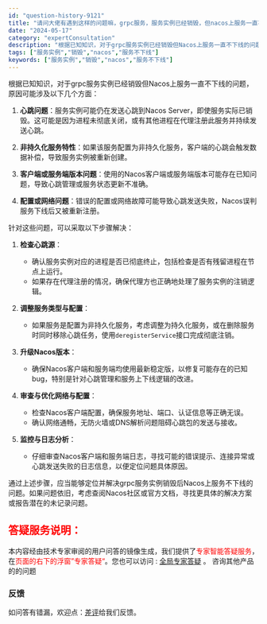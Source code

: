 ```yaml
---
id: "question-history-9121"
title: "请问大佬有遇到这样的问题嘛，grpc服务，服务实例已经销毁，但nacos上服务一直不下线。 nacos-opensource"
date: "2024-05-17"
category: "expertConsultation"
description: "根据已知知识，对于grpc服务实例已经销毁但Nacos上服务一直不下线的问题，原因可能涉及以下几个方面：1. **心跳问题**：服务实例可能仍在发送心跳到Nacos Server，即使服务实际已销毁。这可能是因为进程未彻底关闭，或有其他进程在代理注册此服务并持续发送心跳。2. **非持久化服务特性*"
tags: ["服务实例","销毁","nacos","服务不下线"]
keywords: ["服务实例","销毁","nacos","服务不下线"]
---
```


根据已知知识，对于grpc服务实例已经销毁但Nacos上服务一直不下线的问题，原因可能涉及以下几个方面：

1. **心跳问题**：服务实例可能仍在发送心跳到Nacos Server，即使服务实际已销毁。这可能是因为进程未彻底关闭，或有其他进程在代理注册此服务并持续发送心跳。

2. **非持久化服务特性**：如果该服务配置为非持久化服务，客户端的心跳会触发数据补偿，导致服务实例被重新创建。

3. **客户端或服务端版本问题**：使用的Nacos客户端或服务端版本可能存在已知问题，导致心跳管理或服务状态更新不准确。

4. **配置或网络问题**：错误的配置或网络故障可能导致心跳发送失败，Nacos误判服务下线后又被重新注册。

针对这些问题，可以采取以下步骤解决：

1. **检查心跳源**：
   - 确认服务实例对应的进程是否已彻底终止，包括检查是否有残留进程在节点上运行。
   - 如果存在代理注册的情况，确保代理方也正确地处理了服务实例的注销逻辑。

2. **调整服务类型与配置**：
   - 如果服务是配置为非持久化服务，考虑调整为持久化服务，或在删除服务时同时移除心跳任务，使用`deregisterService`接口完成彻底注销。

3. **升级Nacos版本**：
   - 确保Nacos客户端和服务端均使用最新稳定版，以修复可能存在的已知bug，特别是针对心跳管理和服务上下线逻辑的改进。

4. **审查与优化网络与配置**：
   - 检查Nacos客户端配置，确保服务地址、端口、认证信息等正确无误。
   - 确认网络通畅，无防火墙或DNS解析问题阻碍心跳包的发送与接收。

5. **监控与日志分析**：
   - 仔细审查Nacos客户端和服务端日志，寻找可能的错误提示、连接异常或心跳发送失败的日志信息，以便定位问题具体原因。

通过上述步骤，应当能够定位并解决grpc服务实例销毁后Nacos上服务不下线的问题。如果问题依旧，考虑查阅Nacos社区或官方文档，寻找更具体的解决方案或报告潜在的未记录问题。
## <font color="#FF0000">答疑服务说明：</font> 

本内容经由技术专家审阅的用户问答的镜像生成，我们提供了<font color="#FF0000">专家智能答疑服务</font>，在<font color="#FF0000">页面的右下的浮窗”专家答疑“</font>。您也可以访问 : [全局专家答疑](https://opensource.alibaba.com/chatBot) 。 咨询其他产品的的问题

### 反馈
如问答有错漏，欢迎点：[差评](https://ai.nacos.io/user/feedbackByEnhancerGradePOJOID?enhancerGradePOJOId=13678)给我们反馈。
